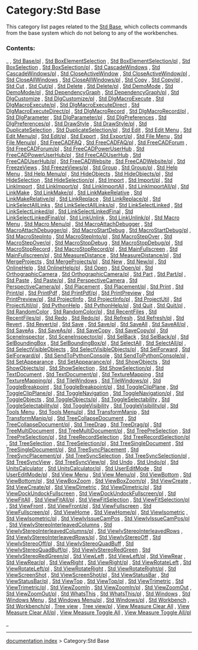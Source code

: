 # Category:Std Base
This category list pages related to the [Std Base](Std_Base.md), which collects commands from the base system which do not belong to any of the workbenches.

### Contents:

_ , [Std Base/pl](Std_Base/pl.md) , [Std BoxElementSelection](Std_BoxElementSelection.md) , [Std BoxElementSelection/pl](Std_BoxElementSelection/pl.md) , [Std BoxSelection](Std_BoxSelection.md) , [Std BoxSelection/pl](Std_BoxSelection/pl.md) , [Std CascadeWindows](Std_CascadeWindows.md) , [Std CascadeWindows/pl](Std_CascadeWindows/pl.md) , [Std CloseActiveWindow](Std_CloseActiveWindow.md) , [Std CloseActiveWindow/pl](Std_CloseActiveWindow/pl.md) , [Std CloseAllWindows](Std_CloseAllWindows.md) , [Std CloseAllWindows/pl](Std_CloseAllWindows/pl.md) , [Std Copy](Std_Copy.md) , [Std Copy/pl](Std_Copy/pl.md) , [Std Cut](Std_Cut.md) , [Std Cut/pl](Std_Cut/pl.md) , [Std Delete](Std_Delete.md) , [Std Delete/pl](Std_Delete/pl.md) , [Std DemoMode](Std_DemoMode.md) , [Std DemoMode/pl](Std_DemoMode/pl.md) , [Std DependencyGraph](Std_DependencyGraph.md) , [Std DependencyGraph/pl](Std_DependencyGraph/pl.md) , [Std DlgCustomize](Std_DlgCustomize.md) , [Std DlgCustomize/pl](Std_DlgCustomize/pl.md) , [Std DlgMacroExecute](Std_DlgMacroExecute.md) , [Std DlgMacroExecute/pl](Std_DlgMacroExecute/pl.md) , [Std DlgMacroExecuteDirect](Std_DlgMacroExecuteDirect.md) , [Std DlgMacroExecuteDirect/pl](Std_DlgMacroExecuteDirect/pl.md) , [Std DlgMacroRecord](Std_DlgMacroRecord.md) , [Std DlgMacroRecord/pl](Std_DlgMacroRecord/pl.md) , [Std DlgParameter](Std_DlgParameter.md) , [Std DlgParameter/pl](Std_DlgParameter/pl.md) , [Std DlgPreferences](Std_DlgPreferences.md) , [Std DlgPreferences/pl](Std_DlgPreferences/pl.md) , [Std DrawStyle](Std_DrawStyle.md) , [Std DrawStyle/pl](Std_DrawStyle/pl.md) , [Std DuplicateSelection](Std_DuplicateSelection.md) , [Std DuplicateSelection/pl](Std_DuplicateSelection/pl.md) , [Std Edit](Std_Edit.md) , [Std Edit Menu](Std_Edit_Menu.md) , [Std Edit Menu/pl](Std_Edit_Menu/pl.md) , [Std Edit/pl](Std_Edit/pl.md) , [Std Export](Std_Export.md) , [Std Export/pl](Std_Export/pl.md) , [Std File Menu](Std_File_Menu.md) , [Std File Menu/pl](Std_File_Menu/pl.md) , [Std FreeCADFAQ](Std_FreeCADFAQ.md) , [Std FreeCADFAQ/pl](Std_FreeCADFAQ/pl.md) , [Std FreeCADForum](Std_FreeCADForum.md) , [Std FreeCADForum/pl](Std_FreeCADForum/pl.md) , [Std FreeCADPowerUserHub](Std_FreeCADPowerUserHub.md) , [Std FreeCADPowerUserHub/pl](Std_FreeCADPowerUserHub/pl.md) , [Std FreeCADUserHub](Std_FreeCADUserHub.md) , [Std FreeCADUserHub/pl](Std_FreeCADUserHub/pl.md) , [Std FreeCADWebsite](Std_FreeCADWebsite.md) , [Std FreeCADWebsite/pl](Std_FreeCADWebsite/pl.md) , [Std FreezeViews](Std_FreezeViews.md) , [Std FreezeViews/pl](Std_FreezeViews/pl.md) , [Std Group](Std_Group.md) , [Std Group/pl](Std_Group/pl.md) , [Std Help Menu](Std_Help_Menu.md) , [Std Help Menu/pl](Std_Help_Menu/pl.md) , [Std HideObjects](Std_HideObjects.md) , [Std HideObjects/pl](Std_HideObjects/pl.md) , [Std HideSelection](Std_HideSelection.md) , [Std HideSelection/pl](Std_HideSelection/pl.md) , [Std Import](Std_Import.md) , [Std Import/pl](Std_Import/pl.md) , [Std LinkImport](Std_LinkImport.md) , [Std LinkImport/pl](Std_LinkImport/pl.md) , [Std LinkImportAll](Std_LinkImportAll.md) , [Std LinkImportAll/pl](Std_LinkImportAll/pl.md) , [Std LinkMake](Std_LinkMake.md) , [Std LinkMake/pl](Std_LinkMake/pl.md) , [Std LinkMakeRelative](Std_LinkMakeRelative.md) , [Std LinkMakeRelative/pl](Std_LinkMakeRelative/pl.md) , [Std LinkReplace](Std_LinkReplace.md) , [Std LinkReplace/pl](Std_LinkReplace/pl.md) , [Std LinkSelectAllLinks](Std_LinkSelectAllLinks.md) , [Std LinkSelectAllLinks/pl](Std_LinkSelectAllLinks/pl.md) , [Std LinkSelectLinked](Std_LinkSelectLinked.md) , [Std LinkSelectLinked/pl](Std_LinkSelectLinked/pl.md) , [Std LinkSelectLinkedFinal](Std_LinkSelectLinkedFinal.md) , [Std LinkSelectLinkedFinal/pl](Std_LinkSelectLinkedFinal/pl.md) , [Std LinkUnlink](Std_LinkUnlink.md) , [Std LinkUnlink/pl](Std_LinkUnlink/pl.md) , [Std Macro Menu](Std_Macro_Menu.md) , [Std Macro Menu/pl](Std_Macro_Menu/pl.md) , [Std MacroAttachDebugger](Std_MacroAttachDebugger.md) , [Std MacroAttachDebugger/pl](Std_MacroAttachDebugger/pl.md) , [Std MacroStartDebug](Std_MacroStartDebug.md) , [Std MacroStartDebug/pl](Std_MacroStartDebug/pl.md) , [Std MacroStepInto](Std_MacroStepInto.md) , [Std MacroStepInto/pl](Std_MacroStepInto/pl.md) , [Std MacroStepOver](Std_MacroStepOver.md) , [Std MacroStepOver/pl](Std_MacroStepOver/pl.md) , [Std MacroStopDebug](Std_MacroStopDebug.md) , [Std MacroStopDebug/pl](Std_MacroStopDebug/pl.md) , [Std MacroStopRecord](Std_MacroStopRecord.md) , [Std MacroStopRecord/pl](Std_MacroStopRecord/pl.md) , [Std MainFullscreen](Std_MainFullscreen.md) , [Std MainFullscreen/pl](Std_MainFullscreen/pl.md) , [Std MeasureDistance](Std_MeasureDistance.md) , [Std MeasureDistance/pl](Std_MeasureDistance/pl.md) , [Std MergeProjects](Std_MergeProjects.md) , [Std MergeProjects/pl](Std_MergeProjects/pl.md) , [Std New](Std_New.md) , [Std New/pl](Std_New/pl.md) , [Std OnlineHelp](Std_OnlineHelp.md) , [Std OnlineHelp/pl](Std_OnlineHelp/pl.md) , [Std Open](Std_Open.md) , [Std Open/pl](Std_Open/pl.md) , [Std OrthographicCamera](Std_OrthographicCamera.md) , [Std OrthographicCamera/pl](Std_OrthographicCamera/pl.md) , [Std Part](Std_Part.md) , [Std Part/pl](Std_Part/pl.md) , [Std Paste](Std_Paste.md) , [Std Paste/pl](Std_Paste/pl.md) , [Std PerspectiveCamera](Std_PerspectiveCamera.md) , [Std PerspectiveCamera/pl](Std_PerspectiveCamera/pl.md) , [Std Placement](Std_Placement.md) , [Std Placement/pl](Std_Placement/pl.md) , [Std Print](Std_Print.md) , [Std Print/pl](Std_Print/pl.md) , [Std PrintPdf](Std_PrintPdf.md) , [Std PrintPdf/pl](Std_PrintPdf/pl.md) , [Std PrintPreview](Std_PrintPreview.md) , [Std PrintPreview/pl](Std_PrintPreview/pl.md) , [Std ProjectInfo](Std_ProjectInfo.md) , [Std ProjectInfo/pl](Std_ProjectInfo/pl.md) , [Std ProjectUtil](Std_ProjectUtil.md) , [Std ProjectUtil/pl](Std_ProjectUtil/pl.md) , [Std PythonHelp](Std_PythonHelp.md) , [Std PythonHelp/pl](Std_PythonHelp/pl.md) , [Std Quit](Std_Quit.md) , [Std Quit/pl](Std_Quit/pl.md) , [Std RandomColor](Std_RandomColor.md) , [Std RandomColor/pl](Std_RandomColor/pl.md) , [Std RecentFiles](Std_RecentFiles.md) , [Std RecentFiles/pl](Std_RecentFiles/pl.md) , [Std Redo](Std_Redo.md) , [Std Redo/pl](Std_Redo/pl.md) , [Std Refresh](Std_Refresh.md) , [Std Refresh/pl](Std_Refresh/pl.md) , [Std Revert](Std_Revert.md) , [Std Revert/pl](Std_Revert/pl.md) , [Std Save](Std_Save.md) , [Std Save/pl](Std_Save/pl.md) , [Std SaveAll](Std_SaveAll.md) , [Std SaveAll/pl](Std_SaveAll/pl.md) , [Std SaveAs](Std_SaveAs.md) , [Std SaveAs/pl](Std_SaveAs/pl.md) , [Std SaveCopy](Std_SaveCopy.md) , [Std SaveCopy/pl](Std_SaveCopy/pl.md) , [Std SceneInspector](Std_SceneInspector.md) , [Std SceneInspector/pl](Std_SceneInspector/pl.md) , [Std SelBack](Std_SelBack.md) , [Std SelBack/pl](Std_SelBack/pl.md) , [Std SelBoundingBox](Std_SelBoundingBox.md) , [Std SelBoundingBox/pl](Std_SelBoundingBox/pl.md) , [Std SelectAll](Std_SelectAll.md) , [Std SelectAll/pl](Std_SelectAll/pl.md) , [Std SelectVisibleObjects](Std_SelectVisibleObjects.md) , [Std SelectVisibleObjects/pl](Std_SelectVisibleObjects/pl.md) , [Std SelForward](Std_SelForward.md) , [Std SelForward/pl](Std_SelForward/pl.md) , [Std SendToPythonConsole](Std_SendToPythonConsole.md) , [Std SendToPythonConsole/pl](Std_SendToPythonConsole/pl.md) , [Std SetAppearance](Std_SetAppearance.md) , [Std SetAppearance/pl](Std_SetAppearance/pl.md) , [Std ShowObjects](Std_ShowObjects.md) , [Std ShowObjects/pl](Std_ShowObjects/pl.md) , [Std ShowSelection](Std_ShowSelection.md) , [Std ShowSelection/pl](Std_ShowSelection/pl.md) , [Std TextDocument](Std_TextDocument.md) , [Std TextDocument/pl](Std_TextDocument/pl.md) , [Std TextureMapping](Std_TextureMapping.md) , [Std TextureMapping/pl](Std_TextureMapping/pl.md) , [Std TileWindows](Std_TileWindows.md) , [Std TileWindows/pl](Std_TileWindows/pl.md) , [Std ToggleBreakpoint](Std_ToggleBreakpoint.md) , [Std ToggleBreakpoint/pl](Std_ToggleBreakpoint/pl.md) , [Std ToggleClipPlane](Std_ToggleClipPlane.md) , [Std ToggleClipPlane/pl](Std_ToggleClipPlane/pl.md) , [Std ToggleNavigation](Std_ToggleNavigation.md) , [Std ToggleNavigation/pl](Std_ToggleNavigation/pl.md) , [Std ToggleObjects](Std_ToggleObjects.md) , [Std ToggleObjects/pl](Std_ToggleObjects/pl.md) , [Std ToggleSelectability](Std_ToggleSelectability.md) , [Std ToggleSelectability/pl](Std_ToggleSelectability/pl.md) , [Std ToggleVisibility](Std_ToggleVisibility.md) , [Std ToggleVisibility/pl](Std_ToggleVisibility/pl.md) , [Std Tools Menu](Std_Tools_Menu.md) , [Std Tools Menu/pl](Std_Tools_Menu/pl.md) , [Std TransformManip](Std_TransformManip.md) , [Std TransformManip/pl](Std_TransformManip/pl.md) , [Std TreeCollapseDocument](Std_TreeCollapseDocument.md) , [Std TreeCollapseDocument/pl](Std_TreeCollapseDocument/pl.md) , [Std TreeDrag](Std_TreeDrag.md) , [Std TreeDrag/pl](Std_TreeDrag/pl.md) , [Std TreeMultiDocument](Std_TreeMultiDocument.md) , [Std TreeMultiDocument/pl](Std_TreeMultiDocument/pl.md) , [Std TreePreSelection](Std_TreePreSelection.md) , [Std TreePreSelection/pl](Std_TreePreSelection/pl.md) , [Std TreeRecordSelection](Std_TreeRecordSelection.md) , [Std TreeRecordSelection/pl](Std_TreeRecordSelection/pl.md) , [Std TreeSelection](Std_TreeSelection.md) , [Std TreeSelection/pl](Std_TreeSelection/pl.md) , [Std TreeSingleDocument](Std_TreeSingleDocument.md) , [Std TreeSingleDocument/pl](Std_TreeSingleDocument/pl.md) , [Std TreeSyncPlacement](Std_TreeSyncPlacement.md) , [Std TreeSyncPlacement/pl](Std_TreeSyncPlacement/pl.md) , [Std TreeSyncSelection](Std_TreeSyncSelection.md) , [Std TreeSyncSelection/pl](Std_TreeSyncSelection/pl.md) , [Std TreeSyncView](Std_TreeSyncView.md) , [Std TreeSyncView/pl](Std_TreeSyncView/pl.md) , [Std Undo](Std_Undo.md) , [Std Undo/pl](Std_Undo/pl.md) , [Std UnitsCalculator](Std_UnitsCalculator.md) , [Std UnitsCalculator/pl](Std_UnitsCalculator/pl.md) , [Std UserEditMode](Std_UserEditMode.md) , [Std UserEditMode/pl](Std_UserEditMode/pl.md) , [Std View Menu](Std_View_Menu.md) , [Std View Menu/pl](Std_View_Menu/pl.md) , [Std ViewBottom](Std_ViewBottom.md) , [Std ViewBottom/pl](Std_ViewBottom/pl.md) , [Std ViewBoxZoom](Std_ViewBoxZoom.md) , [Std ViewBoxZoom/pl](Std_ViewBoxZoom/pl.md) , [Std ViewCreate](Std_ViewCreate.md) , [Std ViewCreate/pl](Std_ViewCreate/pl.md) , [Std ViewDimetric](Std_ViewDimetric.md) , [Std ViewDimetric/pl](Std_ViewDimetric/pl.md) , [Std ViewDockUndockFullscreen](Std_ViewDockUndockFullscreen.md) , [Std ViewDockUndockFullscreen/pl](Std_ViewDockUndockFullscreen/pl.md) , [Std ViewFitAll](Std_ViewFitAll.md) , [Std ViewFitAll/pl](Std_ViewFitAll/pl.md) , [Std ViewFitSelection](Std_ViewFitSelection.md) , [Std ViewFitSelection/pl](Std_ViewFitSelection/pl.md) , [Std ViewFront](Std_ViewFront.md) , [Std ViewFront/pl](Std_ViewFront/pl.md) , [Std ViewFullscreen](Std_ViewFullscreen.md) , [Std ViewFullscreen/pl](Std_ViewFullscreen/pl.md) , [Std ViewHome](Std_ViewHome.md) , [Std ViewHome/pl](Std_ViewHome/pl.md) , [Std ViewIsometric](Std_ViewIsometric.md) , [Std ViewIsometric/pl](Std_ViewIsometric/pl.md) , [Std ViewIvIssueCamPos](Std_ViewIvIssueCamPos.md) , [Std ViewIvIssueCamPos/pl](Std_ViewIvIssueCamPos/pl.md) , [Std ViewIvStereoInterleavedColumns](Std_ViewIvStereoInterleavedColumns.md) , [Std ViewIvStereoInterleavedColumns/pl](Std_ViewIvStereoInterleavedColumns/pl.md) , [Std ViewIvStereoInterleavedRows](Std_ViewIvStereoInterleavedRows.md) , [Std ViewIvStereoInterleavedRows/pl](Std_ViewIvStereoInterleavedRows/pl.md) , [Std ViewIvStereoOff](Std_ViewIvStereoOff.md) , [Std ViewIvStereoOff/pl](Std_ViewIvStereoOff/pl.md) , [Std ViewIvStereoQuadBuff](Std_ViewIvStereoQuadBuff.md) , [Std ViewIvStereoQuadBuff/pl](Std_ViewIvStereoQuadBuff/pl.md) , [Std ViewIvStereoRedGreen](Std_ViewIvStereoRedGreen.md) , [Std ViewIvStereoRedGreen/pl](Std_ViewIvStereoRedGreen/pl.md) , [Std ViewLeft](Std_ViewLeft.md) , [Std ViewLeft/pl](Std_ViewLeft/pl.md) , [Std ViewRear](Std_ViewRear.md) , [Std ViewRear/pl](Std_ViewRear/pl.md) , [Std ViewRight](Std_ViewRight.md) , [Std ViewRight/pl](Std_ViewRight/pl.md) , [Std ViewRotateLeft](Std_ViewRotateLeft.md) , [Std ViewRotateLeft/pl](Std_ViewRotateLeft/pl.md) , [Std ViewRotateRight](Std_ViewRotateRight.md) , [Std ViewRotateRight/pl](Std_ViewRotateRight/pl.md) , [Std ViewScreenShot](Std_ViewScreenShot.md) , [Std ViewScreenShot/pl](Std_ViewScreenShot/pl.md) , [Std ViewStatusBar](Std_ViewStatusBar.md) , [Std ViewStatusBar/pl](Std_ViewStatusBar/pl.md) , [Std ViewTop](Std_ViewTop.md) , [Std ViewTop/pl](Std_ViewTop/pl.md) , [Std ViewTrimetric](Std_ViewTrimetric.md) , [Std ViewTrimetric/pl](Std_ViewTrimetric/pl.md) , [Std ViewZoomIn](Std_ViewZoomIn.md) , [Std ViewZoomIn/pl](Std_ViewZoomIn/pl.md) , [Std ViewZoomOut](Std_ViewZoomOut.md) , [Std ViewZoomOut/pl](Std_ViewZoomOut/pl.md) , [Std WhatsThis](Std_WhatsThis.md) , [Std WhatsThis/pl](Std_WhatsThis/pl.md) , [Std Windows](Std_Windows.md) , [Std Windows Menu](Std_Windows_Menu.md) , [Std Windows Menu/pl](Std_Windows_Menu/pl.md) , [Std Windows/pl](Std_Windows/pl.md) , [Std Workbench](Std_Workbench.md) , [Std Workbench/pl](Std_Workbench/pl.md) , [Tree view](Tree_view.md) , [Tree view/pl](Tree_view/pl.md) , [View Measure Clear All](View_Measure_Clear_All.md) , [View Measure Clear All/pl](View_Measure_Clear_All/pl.md) , [View Measure Toggle All](View_Measure_Toggle_All.md) , [View Measure Toggle All/pl](View_Measure_Toggle_All/pl.md)

_

---
[documentation index](../README.md) > Category:Std Base
